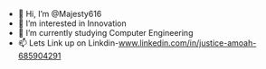 - 👋 Hi, I’m @Majesty616
- 👀 I’m interested in Innovation
- 🌱 I’m currently studying Computer Engineering
- 📫 Lets Link up on Linkdin-www.linkedin.com/in/justice-amoah-685904291
<!---
Majesty616/Majesty616 is a ✨ special ✨ repository because its `README.md` (this file) appears on your GitHub profile.
You can click the Preview link to take a look at your changes.
--->
